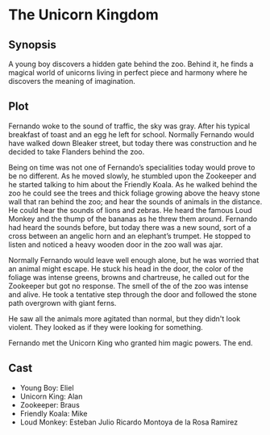# The Unicorn Kingdom

## Synopsis

A young boy discovers a hidden gate behind the zoo.
Behind it, he finds a magical world of unicorns living in perfect piece and harmony where he discovers the meaning of imagination.

## Plot

Fernando woke to the sound of traffic, the sky was gray.
After his typical breakfast of toast and an egg he left for school.
Normally Fernando would have walked down Bleaker street, but today there was construction and he decided to take Flanders behind the zoo.

Being on time was not one of Fernando’s specialities today would prove to be no different.
As he moved slowly, he stumbled upon the Zookeeper and he started talking to him about the Friendly Koala.
As he walked behind the zoo he could see the trees and thick foliage growing above the heavy stone wall that ran behind the zoo; and hear the sounds of animals in the distance.
He could hear the sounds of lions and zebras. He heard the famous Loud Monkey and the thump of the bananas as he threw them around.
Fernando had heard the sounds before, but today there was a new sound, sort of a cross between an angelic horn and an elephant’s trumpet.
He stopped to listen and noticed a heavy wooden door in the zoo wall was ajar.

Normally Fernando would leave well enough alone, but he was worried that an animal might escape.
He stuck his head in the door, the color of the foliage was intense greens, browns and chartreuse, he called out for the Zookeeper but got no response.
The smell of the of the zoo was intense and alive.
He took a tentative step through the door and followed the stone path overgrown with giant ferns.

He saw all the animals more agitated than normal, but they didn't look violent. They looked as if they were looking for something.

Fernando met the Unicorn King who granted him magic powers.
The end.

## Cast

* Young Boy: Eliel
* Unicorn King: Alan
* Zookeeper: Braus
* Friendly Koala: Mike
* Loud Monkey: Esteban Julio Ricardo Montoya de la Rosa Ramirez
